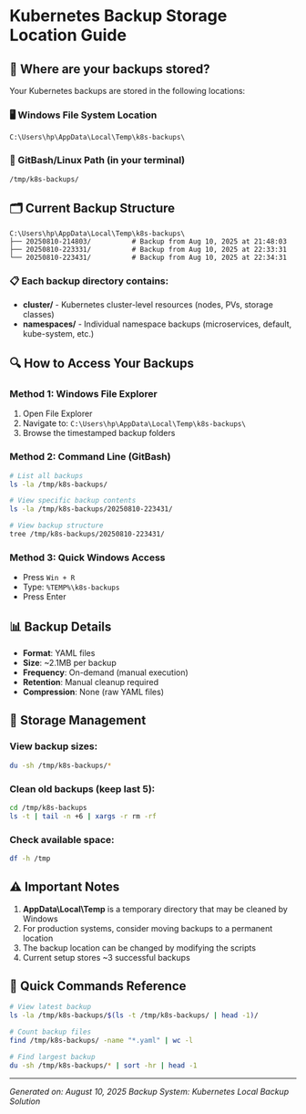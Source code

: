 # Kubernetes Backup Storage Location Guide

## 📁 Where are your backups stored?

Your Kubernetes backups are stored in the following locations:

### 🖥️ Windows File System Location
```
C:\Users\hp\AppData\Local\Temp\k8s-backups\
```

### 🐧 GitBash/Linux Path (in your terminal)
```
/tmp/k8s-backups/
```

## 🗂️ Current Backup Structure

```
C:\Users\hp\AppData\Local\Temp\k8s-backups\
├── 20250810-214803/          # Backup from Aug 10, 2025 at 21:48:03
├── 20250810-223331/          # Backup from Aug 10, 2025 at 22:33:31
└── 20250810-223431/          # Backup from Aug 10, 2025 at 22:34:31
```

### 📋 Each backup directory contains:
- **cluster/** - Kubernetes cluster-level resources (nodes, PVs, storage classes)
- **namespaces/** - Individual namespace backups (microservices, default, kube-system, etc.)

## 🔍 How to Access Your Backups

### Method 1: Windows File Explorer
1. Open File Explorer
2. Navigate to: `C:\Users\hp\AppData\Local\Temp\k8s-backups\`
3. Browse the timestamped backup folders

### Method 2: Command Line (GitBash)
```bash
# List all backups
ls -la /tmp/k8s-backups/

# View specific backup contents
ls -la /tmp/k8s-backups/20250810-223431/

# View backup structure
tree /tmp/k8s-backups/20250810-223431/
```

### Method 3: Quick Windows Access
- Press `Win + R`
- Type: `%TEMP%\k8s-backups`
- Press Enter

## 📊 Backup Details
- **Format**: YAML files
- **Size**: ~2.1MB per backup
- **Frequency**: On-demand (manual execution)
- **Retention**: Manual cleanup required
- **Compression**: None (raw YAML files)

## 🔧 Storage Management

### View backup sizes:
```bash
du -sh /tmp/k8s-backups/*
```

### Clean old backups (keep last 5):
```bash
cd /tmp/k8s-backups
ls -t | tail -n +6 | xargs -r rm -rf
```

### Check available space:
```bash
df -h /tmp
```

## ⚠️ Important Notes

1. **AppData\Local\Temp** is a temporary directory that may be cleaned by Windows
2. For production systems, consider moving backups to a permanent location
3. The backup location can be changed by modifying the scripts
4. Current setup stores ~3 successful backups

## 🚀 Quick Commands Reference

```bash
# View latest backup
ls -la /tmp/k8s-backups/$(ls -t /tmp/k8s-backups/ | head -1)/

# Count backup files
find /tmp/k8s-backups/ -name "*.yaml" | wc -l

# Find largest backup
du -sh /tmp/k8s-backups/* | sort -hr | head -1
```

---
*Generated on: August 10, 2025*
*Backup System: Kubernetes Local Backup Solution*
